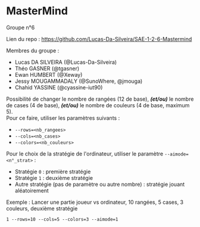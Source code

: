 # MasterMind

Groupe n°6

Lien du repo : https://github.com/Lucas-Da-Silveira/SAE-1-2-6-Mastermind

Membres du groupe :
- Lucas DA SILVEIRA (@Lucas-Da-Silveira)
- Théo GASNER (@tgasner)
- Ewan HUMBERT (@Xeway)
- Jessy MOUGAMMADALY (@SunoWhere, @jmouga)
- Chahid YASSINE (@cyassine-iut90)

Possibilité de changer le nombre de rangées (12 de base), _**(et/ou)**_ le nombre de cases (4 de base), _**(et/ou)**_ le nombre de couleurs (4 de base, maximum 5).
<br>
Pour ce faire, utiliser les paramètres suivants :
- `--rows=<nb_rangees>`
- `--cols=<nb_cases>`
- `--colors=<nb_couleurs>`

Pour le choix de la stratégie de l'ordinateur, utiliser le paramètre `--aimode=<n°_strat>` :
<br>
- Stratégie `0` : première stratégie
- Stratégie `1` : deuxième stratégie
- Autre stratégie (pas de paramètre ou autre nombre) : stratégie jouant aléatoirement

Exemple : Lancer une partie joueur vs ordinateur, 10 rangées, 5 cases, 3 couleurs, deuxième stratégie
```
1 --rows=10 --cols=5 --colors=3 --aimode=1
```
